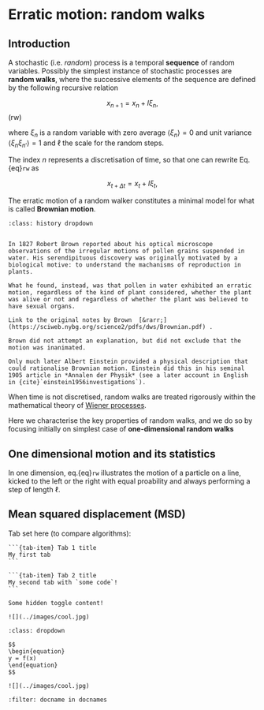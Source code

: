 # Erratic motion: random walks

## Introduction

A stochastic (i.e. *random*) process is a temporal **sequence** of random variables. Possibly the simplest instance of stochastic processes are **random walks**, where the successive elements of the sequence are defined by the following recursive relation

$$
\begin{equation}
x_{n+1} = x_{n}+l \xi_n,
\end{equation}
$$ (rw)

where $\xi_n$ is a random variable with zero average $\langle \xi_n\rangle=0$ and unit variance $\langle \xi_n \xi_{n\prime}\rangle=1$ and $\ell$ the scale for the random steps.

The index $n$ represents a discretisation of time, so that one can rewrite Eq.{eq}`rw` as 

$$
\begin{equation}
x_{t+\Delta t} = x_{t}+l \xi_t,
\end{equation}
$$

The erratic motion of a random walker constitutes a minimal model for what is called **Brownian motion**. 


```{admonition} Historical note: Brownian motion
:class: history dropdown


In 1827 Robert Brown reported about his optical microscope observations of the irregular motions of pollen grains suspended in water. His serendipituous discovery was originally motivated by a biological motive: to understand the machanisms of reproduction in plants.

What he found, instead, was that pollen in water exhibited an erratic motion, regardless of the kind of plant considered, whether the plant was alive or not and regardless of whether the plant was believed to have sexual organs.

Link to the original notes by Brown  [&rarr;](https://sciweb.nybg.org/science2/pdfs/dws/Brownian.pdf) .

Brown did not attempt an explanation, but did not exclude that the motion was inanimated.

Only much later Albert Einstein provided a physical description that could rationalise Brownian motion. Einstein did this in his seminal 1905 article in *Annalen der Physik* (see a later account in English in {cite}`einstein1956investigations`).

```

When time is not discretised, random walks are treated rigorously within the mathematical theory of [Wiener processes](https://en.wikipedia.org/wiki/Wiener_process).

Here we characterise the key properties of random walks, and we do so by focusing initially on simplest case of **one-dimensional random walks**


## One dimensional motion and its statistics

In one dimension, eq.{eq}`rw` illustrates the motion of a particle on a line, kicked to the left or the right with equal proability and always performing a step of length $\ell$.







## Mean squared displacement (MSD)





Tab set here (to compare algorithms):
````{tab-set}
```{tab-item} Tab 1 title
My first tab
```

```{tab-item} Tab 2 title
My second tab with `some code`!
```
````


```{toggle}
Some hidden toggle content!

![](../images/cool.jpg)
```


```{admonition} Proof
:class: dropdown

$$
\begin{equation}
y = f(x)
\end{equation}
$$

![](../images/cool.jpg)
```

```{bibliography}
:filter: docname in docnames
```